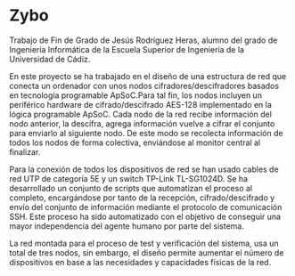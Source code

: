 # Zybo
Trabajo de Fin de Grado de Jesús Rodríguez Heras, alumno del grado de Ingeniería Informática de la Escuela Superior de Ingeniería de la Universidad de Cádiz.

En este proyecto se ha trabajado en el diseño de una estructura de red que conecta un ordenador con unos nodos cifradores/descifradores basados en tecnología programable ApSoC.Para tal fin, los nodos incluyen un periférico hardware de cifrado/descifrado AES-128 implementado en la lógica programable ApSoC. Cada nodo de la red recibe información del nodo anterior, la descifra, agrega información vuelve a cifrar el conjunto para enviarlo al siguiente nodo. De este modo se recolecta información de todos los nodos de forma colectiva, enviándose al monitor central al finalizar.

Para la conexión de todos los dispositivos de red se han usado cables de red UTP de categoría 5E y un switch TP-Link TL-SG1024D. Se ha desarrollado un conjunto de scripts que automatizan el proceso al completo, encargándose por tanto de la recepción, cifrado/descifrado y envío del conjunto de información mediante el protocolo de comunicación SSH. Este proceso ha sido automatizado con el objetivo de conseguir una mayor independencia del agente humano por parte del sistema.

La red montada para el proceso de test y verificación del sistema, usa un total de tres nodos, sin embargo, el diseño permite aumentar el número de dispositivos en base a las necesidades y capacidades físicas de la red.
